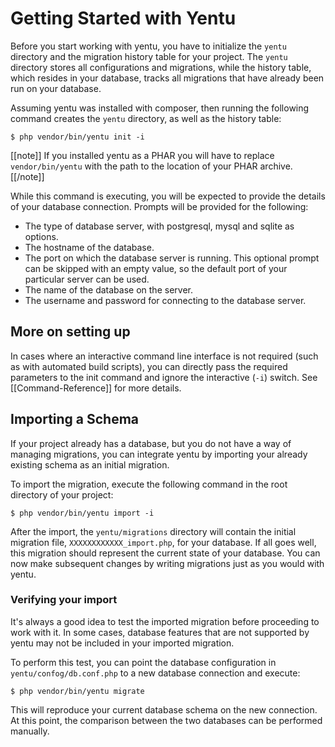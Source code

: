 Getting Started with Yentu
==========================
Before you start working with yentu, you have to initialize the `yentu` directory and the migration history table for your project. The `yentu` directory stores all configurations and migrations, while the history table, which resides in your database, tracks all migrations that have already been run on your database.

Assuming yentu was installed with composer, then running the following command creates the `yentu` directory, as well as the history table:

    $ php vendor/bin/yentu init -i

[[note]]
If you installed yentu as a PHAR you will have to replace `vendor/bin/yentu` with the path to the location of your PHAR archive.
[[/note]]
    
While this command is executing, you will be expected to provide the details of your database connection. Prompts will be provided for the following:

- The type of database server, with postgresql, mysql and sqlite as options.
- The hostname of the database.
- The port on which the database server is running. This optional prompt can be skipped with an empty value, so the default port of your particular server can be used.
- The name of the database on the server.
- The username and password for connecting to the database server.

More on setting up
------------------
In cases where an interactive command line interface is not required (such as with automated build scripts), you can directly pass the required parameters to the init command and ignore the interactive (`-i`) switch. See [[Command-Reference]] for more details.

Importing a Schema
------------------
If your project already has a database, but you do not have a way of managing migrations, you can integrate yentu by importing your already existing schema as an initial migration. 

To import the migration, execute the following command in the root  directory of your project:

    $ php vendor/bin/yentu import -i

After the import, the `yentu/migrations` directory will contain the initial migration file, `XXXXXXXXXXXX_import.php`, for your database. If all goes well, this migration should represent the current state of your database. You can now make subsequent changes by writing migrations just as you would with yentu.

### Verifying your import
It's always a good idea to test the imported migration before proceeding to work with it. In some cases, database features that are not supported by yentu may not be included in your imported migration.

To perform this test, you can point the database configuration in `yentu/confog/db.conf.php` to a new database connection and execute:

    $ php vendor/bin/yentu migrate

This will reproduce your current database schema on the new connection. At this point, the comparison between the two databases can be performed manually.
